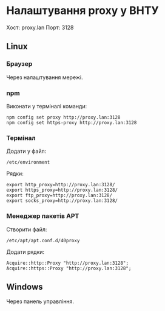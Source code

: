 # Налаштування proxy у ВНТУ

Хост: proxy.lan
Порт: 3128

## Linux

### Браузер
Через налаштування мережі.

### npm
Виконати у терміналі команди:
```
npm config set proxy http://proxy.lan:3128
npm config set https-proxy http://proxy.lan:3128
```

### Термінал
Додати у файл:
```
/etc/environment
```

Рядки:
```
export http_proxy=http://proxy.lan:3128/
export https_proxy=http://proxy.lan:3128/
export ftp_proxy=http://proxy.lan:3128/
export socks_proxy=http://proxy.lan:3128/
```

### Менеджер пакетів APT
Створити файл:
```
/etc/apt/apt.conf.d/40proxy
```

Додати рядки:
```
Acquire::http::Proxy "http://proxy.lan:3128";
Acquire::https::Proxy "http://proxy.lan:3128";
```

## Windows
Через панель управління.
